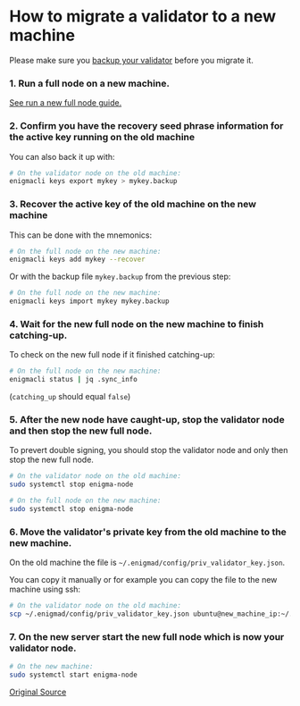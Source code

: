 # How to migrate a validator to a new machine

Please make sure you [backup your validator](tutorials/backup-a-validator.md) before you migrate it.

### 1. Run a full node on a new machine.
[See run a new full node guide.](tutorals/deploy-enigma-fullnode.md)

### 2. Confirm you have the recovery seed phrase information for the active key running on the old machine

You can also back it up with:

```bash
# On the validator node on the old machine:
enigmacli keys export mykey > mykey.backup
```

### 3. Recover the active key of the old machine on the new machine

This can be done with the mnemonics:

```bash
# On the full node on the new machine:
enigmacli keys add mykey --recover
```

Or with the backup file `mykey.backup` from the previous step:

```bash
# On the full node on the new machine:
enigmacli keys import mykey mykey.backup
```

### 4. Wait for the new full node on the new machine to finish catching-up.

To check on the new full node if it finished catching-up:

```bash
# On the full node on the new machine:
enigmacli status | jq .sync_info
```

(`catching_up` should equal `false`)

### 5. After the new node have caught-up, stop the validator node and then stop the new full node.

To prevert double signing, you should stop the validator node and only then stop the new full node.

```bash
# On the validator node on the old machine:
sudo systemctl stop enigma-node
```

```bash
# On the full node on the new machine:
sudo systemctl stop enigma-node
```

### 6. Move the validator's private key from the old machine to the new machine.

On the old machine the file is `~/.enigmad/config/priv_validator_key.json`.

You can copy it manually or for example you can copy the file to the new machine using ssh:

```bash
# On the validator node on the old machine:
scp ~/.enigmad/config/priv_validator_key.json ubuntu@new_machine_ip:~/.enigmad/config/priv_validator_key.json
```

### 7. On the new server start the new full node which is now your validator node.

```bash
# On the new machine:
sudo systemctl start enigma-node
```

[Original Source](https://github.com/enigmampc/enigmachain/blob/master/docs/validators-and-full-nodes/migrate-a-vlidator.md)
